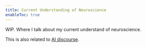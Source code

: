 ```yaml
---
title: Current Understanding of Neuroscience
enableToc: true
---
```


WIP. Where I talk about my current understand of neuroscience.

This is also related to [AI discourse](notes/ai-discourse.md).